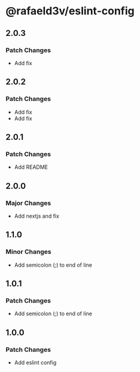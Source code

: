 # @rafaeld3v/eslint-config

## 2.0.3

### Patch Changes

- Add fix

## 2.0.2

### Patch Changes

- Add fix
- Add fix

## 2.0.1

### Patch Changes

- Add README

## 2.0.0

### Major Changes

- Add nextjs and fix

## 1.1.0

### Minor Changes

- Add semicolon (;) to end of line

## 1.0.1

### Patch Changes

- Add semicolon (;) to end of line

## 1.0.0

### Patch Changes

- Add eslint config
